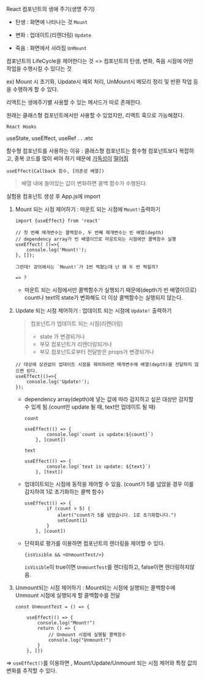 React 컴포넌트의 생애 주기(생명 주기)

- 탄생 : 화면에 나타나는 것 `Mount`

- 변화 : 업데이트(리렌더링) `Update`

- 죽음 : 화면에서 사라짐 `UnMount`



컴포넌트의 LifeCycle을 제어한다는 것 => 컴포넌트의 탄생, 변화, 죽음 시점에 어떤 작업을 수행시킬 수 있다는 것

ex) Mount 시 초기화, Update시 예외 처리, UnMount시 메모리 정리 및 반환 작업 등을 수행하게 할 수 있다.



리액트는 생애주기별 사용할 수 있는 메서드가 따로 존재한다.

원래는 클래스형 컴포넌트에서만 사용할 수 있었지만, 리액트 훅으로 가능해졌다.

`React Hooks`

useState, useEffect, useRef . . .etc



함수형 컴포넌트를 사용하는 이유 : 클래스형 컴포넌트는 함수형 컴포넌트보다 복잡하고, 중복 코드를 많이 써야 하기 때문에 <u>가독성이</u> <u>떨어짐</u>



```
useEffect(Callback 함수, [의존성 배열])
```

> 배열 내에 들어있는 값이 변화하면 콜백 함수가 수행된다.



실험용 컴포넌트 생성 후 App.js에 import

1. Mount 되는 시점 제어하기 : 마운트 되는 시점에 `Mount!`출력하기 

   ```react
   import {useEffect} from 'react'
   
   // 첫 번째 매개변수는 콜백함수, 두 번째 매개변수는 빈 배열(depth)
   // dependency array가 빈 배열이므로 마운트되는 시점에만 콜백함수 실행
   useEffect( ()=>{
       console.log('Mount!');
   }, []);
   ```

   ```
   그런데! 강의에서는 `Mount!`가 1번 찍혔는데 난 왜 두 번 찍힐까?
   
   => ?
   ```

   - 마운트 되는 시점에서만 콜백함수가 실행되기 때문에(depth가 빈 배열이므로) count나 text의 state가 변화해도 더 이상 콜백함수는 실행되지 않는다.

     

2. Update 되는 시점 제어하기 : 업데이트 되는 시점에 `Update!` 출력하기

   > 컴포넌트가 업데이트 되는 시점(리렌더링)
   >
   > - state 가 변경되거나
   > - 부모 컴포넌트가 리렌더링되거나
   > - 부모 컴포넌트로부터 전달받은 props가 변경되거나

   ```react
   // 대상에 상관없이 업데이트 시점을 제어하려면 매개변수에 배열(depth)을 전달하지 않으면 된다.
   useEffect(()=>{
       console.log('Update!');
   });
   ```

   - dependency array(depth)에 넣는 값에 따라 감지하고 싶은 대상만 감지할 수 있게 됨.(count만 update 될 때, text만 업데이트 될 때)

     `count`

     ```react
     useEffect(() => {
             console.log(`count is update:${count}`)
         }, [count])
     ```

     `text`

     ```react
     useEffect(() => {
             console.log(`text is update: ${text}`)
         }, [text])
     ```

   - 업데이트되는 시점에 동작을 제어할 수 있음. (count가 5를 넘었을 경우 이를 감지하여 1로 초기화하는 콜백 함수)

     ```react
     useEffect(() => {
             if (count > 5) {
                 alert("count가 5를 넘었습니다. 1로 초기화합니다.")
                 setCount(1)
             }
         }, [count])
     ```

   - 단락회로 평가를 이용하면 컴포넌트의 렌더링을 제어할 수 있다.

     ```react
     {isVisible && <UnmountTest/>}
     ```

     `isVisible`이 true이면 `UnmountTest`를 렌더링하고, false이면 렌더링하지않음.

     

3. Unmount되는 시점 제어하기 : Mount되는 시점에 실행되는 콜백함수에 Unmount 시점에 실행되게 할 콜백함수를 전달

   ```react
   const UnmountTest = () => {
   
       useEffect(() => {
           console.log("Mount!")
           return () => {
               // Unmount 시점에 실행될 콜백함수
               console.log("Unmount!")
           }
       }, [])
   ```



=> `useEffect()`를 이용하면 , Mount/Update/Unmount 되는 시점 제어와 특정 값의 변화를 추적할 수 있다.
